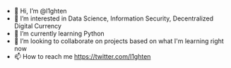 - 👋 Hi, I’m @l1ghten
- 👀 I’m interested in Data Science, Information Security, Decentralized Digital Currency
- 🌱 I’m currently learning Python
- 💞️ I’m looking to collaborate on projects based on what I'm learning right now
- 📫 How to reach me https://twitter.com/l1ghten

<!---
l1ghten/l1ghten is a ✨ special ✨ repository because its `README.md` (this file) appears on your GitHub profile.
You can click the Preview link to take a look at your changes.
--->
